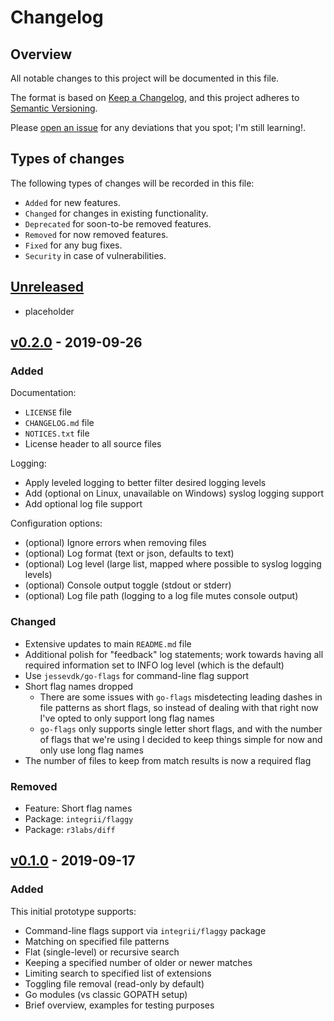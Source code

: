 # Changelog

## Overview

All notable changes to this project will be documented in this file.

The format is based on [Keep a
Changelog](https://keepachangelog.com/en/1.0.0/), and this project adheres to
[Semantic Versioning](https://semver.org/spec/v2.0.0.html).

Please [open an issue](https://github.com/atc0005/elbow/issues) for any
deviations that you spot; I'm still learning!.

## Types of changes

The following types of changes will be recorded in this file:

- `Added` for new features.
- `Changed` for changes in existing functionality.
- `Deprecated` for soon-to-be removed features.
- `Removed` for now removed features.
- `Fixed` for any bug fixes.
- `Security` in case of vulnerabilities.

## [Unreleased]

- placeholder

## [v0.2.0] - 2019-09-26

### Added

Documentation:

- `LICENSE` file
- `CHANGELOG.md` file
- `NOTICES.txt` file
- License header to all source files

Logging:

- Apply leveled logging to better filter desired logging levels
- Add (optional on Linux, unavailable on Windows) syslog logging support
- Add optional log file support

Configuration options:

- (optional) Ignore errors when removing files
- (optional) Log format (text or json, defaults to text)
- (optional) Log level (large list, mapped where possible to syslog logging
  levels)
- (optional) Console output toggle (stdout or stderr)
- (optional) Log file path (logging to a log file mutes console output)

### Changed

- Extensive updates to main `README.md` file
- Additional polish for "feedback" log statements; work towards having all
  required information set to INFO log level (which is the default)
- Use `jessevdk/go-flags` for command-line flag support
- Short flag names dropped
  - There are some issues with `go-flags` misdetecting leading dashes in file
    patterns as short flags, so instead of dealing with that right now I've
    opted to only support long flag names
  - `go-flags` only supports single letter short flags, and with the number of
    flags that we're using I decided to keep things simple for now and only
    use long flag names
- The number of files to keep from match results is now a required flag

### Removed

- Feature: Short flag names
- Package: `integrii/flaggy`
- Package: `r3labs/diff`

## [v0.1.0] - 2019-09-17

### Added

This initial prototype supports:

- Command-line flags support via `integrii/flaggy` package
- Matching on specified file patterns
- Flat (single-level) or recursive search
- Keeping a specified number of older or newer matches
- Limiting search to specified list of extensions
- Toggling file removal (read-only by default)
- Go modules (vs classic GOPATH setup)
- Brief overview, examples for testing purposes

[Unreleased]: https://github.com/atc0005/elbow/compare/v0.2.0...HEAD
[v0.2.0]: https://github.com/atc0005/elbow/releases/tag/v0.2.0
[v0.1.0]: https://github.com/atc0005/elbow/releases/tag/v0.1.0
